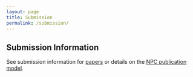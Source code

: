 ```yaml
---
layout: page
title: Submission
permalink: /submission/
---
```


## Submission Information

See submission information for [papers](/submission/papers) or details on the [NPC publication model](/submission/npc_model).
